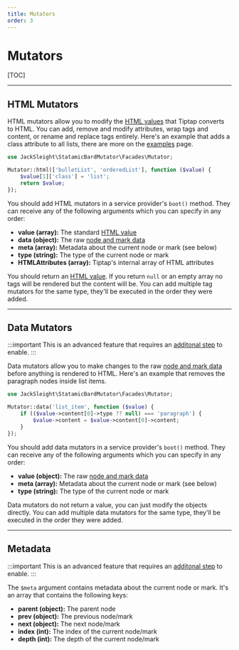 ```yaml
---
title: Mutators
order: 3
---
```


# Mutators

[TOC]

---

## HTML Mutators

HTML mutators allow you to modify the [HTML values](data-formats#html-values) that Tiptap converts to HTML. You can add, remove and modify attributes, wrap tags and content, or rename and replace tags entirely. Here's an example that adds a class attribute to all lists, there are more on the [examples](examples) page.

```php
use JackSleight\StatamicBardMutator\Facades\Mutator;

Mutator::html(['bulletList', 'orderedList'], function ($value) {
    $value[1]['class'] = 'list';
    return $value;
});
```

You should add HTML mutators in a service provider's `boot()` method. They can receive any of the following arguments which you can specify in any order:

* **value (array):** The standard [HTML value](data-formats)
* **data (object):** The raw [node and mark data](data-formats)
* **meta (array):** Metadata about the current node or mark (see below)
* **type (string):** The type of the current node or mark
* **HTMLAttributes (array):** Tiptap's internal array of HTML attributes

You should return an [HTML value](data-formats). If you return `null` or an empty array no tags will be rendered but the content will be. You can add multiple tag mutators for the same type, they'll be executed in the order they were added.

---

## Data Mutators

:::important
This is an advanced feature that requires an [additonal step](installation#enabling-advanced-features) to enable.
:::

Data mutators allow you to make changes to the raw [node and mark data](data-formats) before anything is rendered to HTML. Here's an example that removes the paragraph nodes inside list items.

```php
use JackSleight\StatamicBardMutator\Facades\Mutator;

Mutator::data('list_item', function ($value) {
    if (($value->content[0]->type ?? null) === 'paragraph') {
        $value->content = $value->content[0]->content;
    }
});
```

You should add data mutators in a service provider's `boot()` method. They can receive any of the following arguments which you can specify in any order:

* **value (object):** The raw [node and mark data](data-formats)
* **meta (array):** Metadata about the current node or mark (see below)
* **type (string):** The type of the current node or mark

Data mutators do not return a value, you can just modify the objects directly. You can add multiple data mutators for the same type, they'll be executed in the order they were added.

---

## Metadata

:::important
This is an advanced feature that requires an [additonal step](installation#enabling-advanced-features) to enable.
:::

The `$meta` argument contains metadata about the current node or mark. It's an array that contains the following keys:

* **parent (object):** The parent node
* **prev (object):** The previous node/mark
* **next (object):** The next node/mark
* **index (int):** The index of the current node/mark
* **depth (int):** The depth of the current node/mark